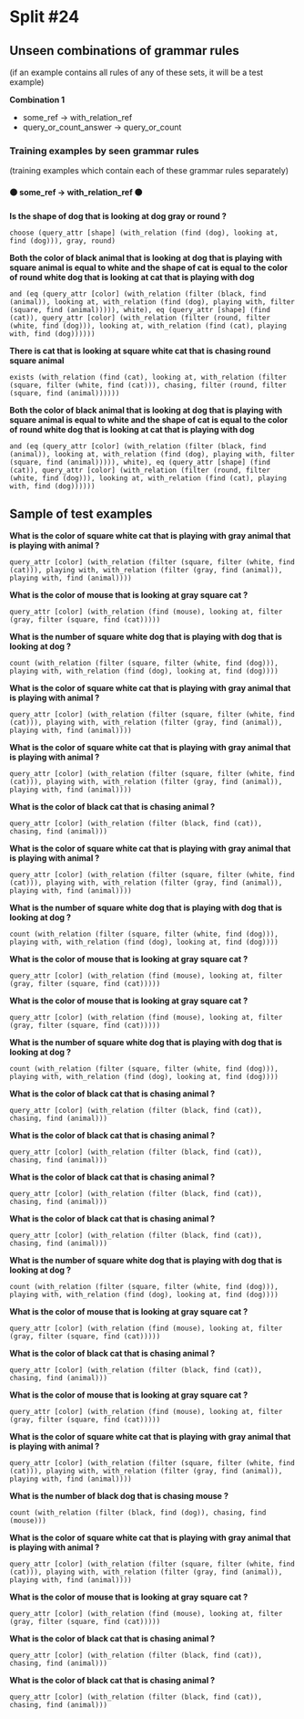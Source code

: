 # Split #24
## Unseen combinations of grammar rules
(if an example contains all rules of any of these sets, it will be a test example)

**Combination 1**
* some_ref -> with_relation_ref
* query_or_count_answer -> query_or_count

### Training examples by seen grammar rules
(training examples which contain each of these grammar rules separately)
#### ⚫ some_ref -> with_relation_ref ⚫
**Is the shape of dog that is looking at dog gray or round ?**
 ```
choose (query_attr [shape] (with_relation (find (dog), looking at, find (dog))), gray, round)
```
**Both the color of black animal that is looking at dog that is playing with square animal is equal to white and the shape of cat is equal to the color of round white dog that is looking at cat that is playing with dog**
 ```
and (eq (query_attr [color] (with_relation (filter (black, find (animal)), looking at, with_relation (find (dog), playing with, filter (square, find (animal))))), white), eq (query_attr [shape] (find (cat)), query_attr [color] (with_relation (filter (round, filter (white, find (dog))), looking at, with_relation (find (cat), playing with, find (dog))))))
```
**There is cat that is looking at square white cat that is chasing round square animal**
 ```
exists (with_relation (find (cat), looking at, with_relation (filter (square, filter (white, find (cat))), chasing, filter (round, filter (square, find (animal))))))
```
**Both the color of black animal that is looking at dog that is playing with square animal is equal to white and the shape of cat is equal to the color of round white dog that is looking at cat that is playing with dog**
 ```
and (eq (query_attr [color] (with_relation (filter (black, find (animal)), looking at, with_relation (find (dog), playing with, filter (square, find (animal))))), white), eq (query_attr [shape] (find (cat)), query_attr [color] (with_relation (filter (round, filter (white, find (dog))), looking at, with_relation (find (cat), playing with, find (dog))))))
```
## Sample of test examples
**What is the color of square white cat that is playing with gray animal that is playing with animal ?**
 ```
query_attr [color] (with_relation (filter (square, filter (white, find (cat))), playing with, with_relation (filter (gray, find (animal)), playing with, find (animal))))
```
**What is the color of mouse that is looking at gray square cat ?**
 ```
query_attr [color] (with_relation (find (mouse), looking at, filter (gray, filter (square, find (cat)))))
```
**What is the number of square white dog that is playing with dog that is looking at dog ?**
 ```
count (with_relation (filter (square, filter (white, find (dog))), playing with, with_relation (find (dog), looking at, find (dog))))
```
**What is the color of square white cat that is playing with gray animal that is playing with animal ?**
 ```
query_attr [color] (with_relation (filter (square, filter (white, find (cat))), playing with, with_relation (filter (gray, find (animal)), playing with, find (animal))))
```
**What is the color of square white cat that is playing with gray animal that is playing with animal ?**
 ```
query_attr [color] (with_relation (filter (square, filter (white, find (cat))), playing with, with_relation (filter (gray, find (animal)), playing with, find (animal))))
```
**What is the color of black cat that is chasing animal ?**
 ```
query_attr [color] (with_relation (filter (black, find (cat)), chasing, find (animal)))
```
**What is the color of square white cat that is playing with gray animal that is playing with animal ?**
 ```
query_attr [color] (with_relation (filter (square, filter (white, find (cat))), playing with, with_relation (filter (gray, find (animal)), playing with, find (animal))))
```
**What is the number of square white dog that is playing with dog that is looking at dog ?**
 ```
count (with_relation (filter (square, filter (white, find (dog))), playing with, with_relation (find (dog), looking at, find (dog))))
```
**What is the color of mouse that is looking at gray square cat ?**
 ```
query_attr [color] (with_relation (find (mouse), looking at, filter (gray, filter (square, find (cat)))))
```
**What is the color of mouse that is looking at gray square cat ?**
 ```
query_attr [color] (with_relation (find (mouse), looking at, filter (gray, filter (square, find (cat)))))
```
**What is the number of square white dog that is playing with dog that is looking at dog ?**
 ```
count (with_relation (filter (square, filter (white, find (dog))), playing with, with_relation (find (dog), looking at, find (dog))))
```
**What is the color of black cat that is chasing animal ?**
 ```
query_attr [color] (with_relation (filter (black, find (cat)), chasing, find (animal)))
```
**What is the color of black cat that is chasing animal ?**
 ```
query_attr [color] (with_relation (filter (black, find (cat)), chasing, find (animal)))
```
**What is the color of black cat that is chasing animal ?**
 ```
query_attr [color] (with_relation (filter (black, find (cat)), chasing, find (animal)))
```
**What is the color of black cat that is chasing animal ?**
 ```
query_attr [color] (with_relation (filter (black, find (cat)), chasing, find (animal)))
```
**What is the number of square white dog that is playing with dog that is looking at dog ?**
 ```
count (with_relation (filter (square, filter (white, find (dog))), playing with, with_relation (find (dog), looking at, find (dog))))
```
**What is the color of mouse that is looking at gray square cat ?**
 ```
query_attr [color] (with_relation (find (mouse), looking at, filter (gray, filter (square, find (cat)))))
```
**What is the color of black cat that is chasing animal ?**
 ```
query_attr [color] (with_relation (filter (black, find (cat)), chasing, find (animal)))
```
**What is the color of mouse that is looking at gray square cat ?**
 ```
query_attr [color] (with_relation (find (mouse), looking at, filter (gray, filter (square, find (cat)))))
```
**What is the color of square white cat that is playing with gray animal that is playing with animal ?**
 ```
query_attr [color] (with_relation (filter (square, filter (white, find (cat))), playing with, with_relation (filter (gray, find (animal)), playing with, find (animal))))
```
**What is the number of black dog that is chasing mouse ?**
 ```
count (with_relation (filter (black, find (dog)), chasing, find (mouse)))
```
**What is the color of square white cat that is playing with gray animal that is playing with animal ?**
 ```
query_attr [color] (with_relation (filter (square, filter (white, find (cat))), playing with, with_relation (filter (gray, find (animal)), playing with, find (animal))))
```
**What is the color of mouse that is looking at gray square cat ?**
 ```
query_attr [color] (with_relation (find (mouse), looking at, filter (gray, filter (square, find (cat)))))
```
**What is the color of black cat that is chasing animal ?**
 ```
query_attr [color] (with_relation (filter (black, find (cat)), chasing, find (animal)))
```
**What is the color of black cat that is chasing animal ?**
 ```
query_attr [color] (with_relation (filter (black, find (cat)), chasing, find (animal)))
```